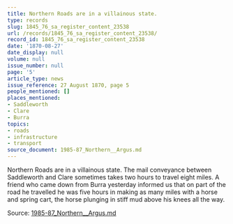 ```yaml
---
title: Northern Roads are in a villainous state.
type: records
slug: 1845_76_sa_register_content_23538
url: /records/1845_76_sa_register_content_23538/
record_id: 1845_76_sa_register_content_23538
date: '1870-08-27'
date_display: null
volume: null
issue_number: null
page: '5'
article_type: news
issue_reference: 27 August 1870, page 5
people_mentioned: []
places_mentioned:
- Saddleworth
- Clare
- Burra
topics:
- roads
- infrastructure
- transport
source_document: 1985-87_Northern__Argus.md
---
```


Northern Roads are in a villainous state.  The mail conveyance between Saddleworth and Clare sometimes takes two hours to travel eight miles.  A friend who came down from Burra yesterday informed us that on part of the road he travelled he was five hours in making as many miles with a horse and spring cart, the horse plunging in stiff mud above his knees all the way.

Source: [1985-87_Northern__Argus.md](/downloads/markdown/1985-87_Northern__Argus.md)
